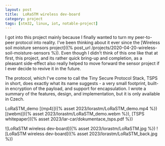 ```yaml
---
layout: post
title:  LoRaSTM wireless dev-board
category: project
tags: [stm32, linux, iot, notable-project]
---
```



I got into this project mainly because I finally wanted to turn my peer-to-peer protocol into reality. I've been thinking about it ever since the [Wireless soil moisture sensors project]({% post_url /projects/2020-04-20-wireless-soil-moisture-sensors %}). Even though I didn't think of this one like that at first, this project, and its rather quick bring-up and completion, as a pleasant side-effect also really helped to move forward the sensor project if I ever decide to revive it in the future. 

The protocol, which I've come to call the Tiny Secure Protocol Stack, TSPS in short, does exactly what its name suggests - a very small footprint, built-in encryption of the payload, and support for encapsulation. I wrote a summary of the features, design, and implementation, but it is only available in Czech.

LoRaSTM\_demo [(mp4)]({% asset 2023/lorastm/LoRaSTM_demo.mp4 %}) [(webm)]({% asset 2023/lorastm/LoRaSTM_demo.webm %}), [TSPS whitepaper]({% asset 2023/lar-car/dokumentace_tsps.pdf %})

![LoRaSTM wireless dev-board]({% asset 2023/lorastm/LoRaSTM.jpg %})
![LoRaSTM wireless dev-board]({% asset 2023/lorastm/LoRaSTM_back.jpg %})

